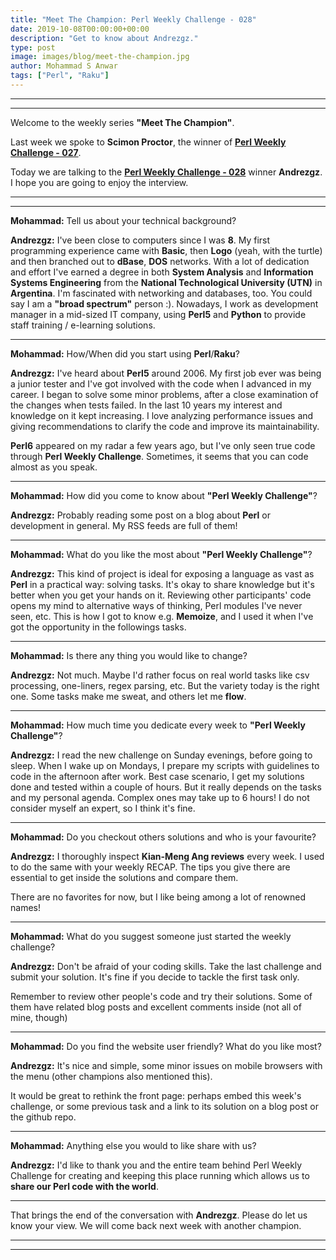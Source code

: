 ```yaml
---
title: "Meet The Champion: Perl Weekly Challenge - 028"
date: 2019-10-08T00:00:00+00:00
description: "Get to know about Andrezgz."
type: post
image: images/blog/meet-the-champion.jpg
author: Mohammad S Anwar
tags: ["Perl", "Raku"]
---
```

***
***

Welcome to the weekly series **"Meet The Champion"**.

Last week we spoke to **Scimon Proctor**, the winner of **[Perl Weekly Challenge - 027](/blog/meet-the-champion-027)**.

Today we are talking to the **[Perl Weekly Challenge - 028](/blog/perl-weekly-challenge-028)** winner **Andrezgz**. I hope you are going to enjoy the interview.

***
***

**Mohammad:** Tell us about your technical background?

**Andrezgz:** I've been close to computers since I was **8**. My first programming experience came with **Basic**, then **Logo** (yeah, with the turtle) and then branched out to **dBase**, **DOS** networks. With a lot of dedication and effort I've earned a degree in both **System Analysis** and **Information Systems Engineering** from the **National Technological University (UTN)** in **Argentina**. I'm fascinated with networking and databases, too. You could say I am a **"broad spectrum"** person :). Nowadays, I work as development manager in a mid-sized IT company, using **Perl5** and **Python** to provide staff training / e-learning solutions.

***

**Mohammad:** How/When did you start using **Perl**/**Raku**?

**Andrezgz:** I've heard about **Perl5** around 2006. My first job ever was being a junior tester and I've got involved with the code when I advanced in my career. I began to solve some minor problems, after a close examination of the changes when tests failed. In the last 10 years my interest and knowledge on it kept increasing. I love analyzing performance issues and giving recommendations to clarify the code and improve its maintainability.

**Perl6** appeared on my radar a few years ago, but I've only seen true code through **Perl Weekly Challenge**. Sometimes, it seems that you can code almost as you speak.

***

**Mohammad:** How did you come to know about **"Perl Weekly Challenge"**?

**Andrezgz:** Probably reading some post on a blog about **Perl** or development in general. My RSS feeds are full of them!

***

**Mohammad:** What do you like the most about **"Perl Weekly Challenge"**?

**Andrezgz:** This kind of project is ideal for exposing a language as vast as **Perl** in a practical way: solving tasks. It's okay to share knowledge but it's better when you get your hands on it. Reviewing other participants' code opens my mind to alternative ways of thinking, Perl modules I've never seen, etc. This is how I got to know e.g. **Memoize**, and I used it when I've got the opportunity in the followings tasks.

***

**Mohammad:** Is there any thing you would like to change?

**Andrezgz:** Not much. Maybe I'd rather focus on real world tasks like csv processing, one-liners, regex parsing, etc. But the variety today is the right one. Some tasks make me sweat, and others let me **flow**.

***

**Mohammad:** How much time you dedicate every week to **"Perl Weekly Challenge"**?

**Andrezgz:** I read the new challenge on Sunday evenings, before going to sleep. When I wake up on Mondays, I prepare my scripts with guidelines to code in the afternoon after work. Best case scenario, I get my solutions done and tested within a couple of hours. But it really depends on the tasks and my personal agenda. Complex ones may take up to 6 hours! I do not consider myself an expert, so I think it's fine.

***

**Mohammad:** Do you checkout others solutions and who is your favourite?

**Andrezgz:** I thoroughly inspect **Kian-Meng Ang reviews** every week. I used to do the same with your weekly RECAP. The tips you give there are essential to get inside the solutions and compare them.

There are no favorites for now, but I like being among a lot of renowned names!

***

**Mohammad:** What do you suggest someone just started the weekly challenge?

**Andrezgz:** Don't be afraid of your coding skills. Take the last challenge and submit your solution. It's fine if you decide to tackle the first task only.

Remember to review other people's code and try their solutions. Some of them have related blog posts and excellent comments inside (not all of mine, though)

***

**Mohammad:** Do you find the website user friendly? What do you like most?

**Andrezgz:** It's nice and simple, some minor issues on mobile browsers with the menu (other champions also mentioned this).

It would be great to rethink the front page: perhaps embed this week's challenge, or some previous task and a link to its solution on a blog post or the github repo.

***

**Mohammad:** Anything else you would to like share with us?

**Andrezgz:** I'd like to thank you and the entire team behind Perl Weekly Challenge for creating and keeping this place running which allows us to **share our Perl code with the world**.

***

That brings the end of the conversation with **Andrezgz**. Please do let us know your view. We will come back next week with another champion.

***
***
